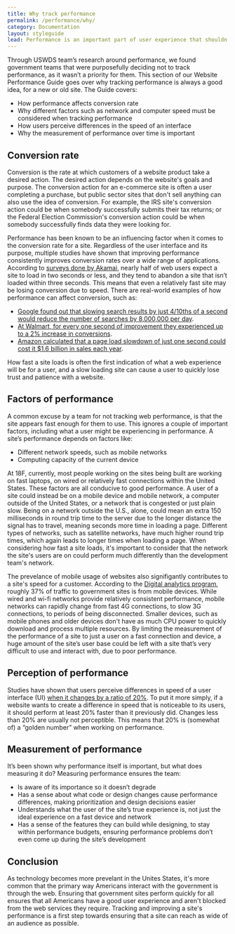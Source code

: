 ```yaml
---
title: Why track performance
permalink: /performance/why/
category: Documentation
layout: styleguide
lead: Performance is an important part of user experience that shouldn’t go unnoticed
---
```


Through USWDS team’s research around performance, we found government teams that were purposefully deciding not to track performance, as it wasn’t a priority for them. This section of our Website Performance Guide goes over why tracking performance is always a good idea, for a new or old site. The Guide covers:

- How performance affects conversion rate
- Why different factors such as network and computer speed must be considered when tracking performance
- How users perceive differences in the speed of an interface
- Why the measurement of performance over time is important

## Conversion rate

Conversion is the rate at which customers of a website product take a desired action. The desired action depends on the website's goals and purpose. The conversion action for an e-commerce site is often a user completing a purchase, but public sector sites that don't sell anything can also use the idea of conversion. For example, the IRS site's conversion action could be when somebody successfully submits their tax returns; or the Federal Election Commission's conversion action could be when somebody successfully finds data they were looking for.

Performance has been known to be an influencing factor when it comes to the conversion rate for a site. Regardless of the user interface and its purpose, multiple studies have shown that improving performance consistently improves conversion rates over a wide range of applications. According to [surveys done by Akamai](https://www.akamai.com/us/en/about/news/press/2009-press/akamai-reveals-2-seconds-as-the-new-threshold-of-acceptability-for-ecommerce-web-page-response-times.jsp), nearly half of web users expect a site to load in two seconds or less, and they tend to abandon a site that isn’t loaded within three seconds. This means that even a relatively fast site may be losing conversion due to speed. There are real-world examples of how performance can affect conversion, such as:

- [Google found out that slowing search results by just 4/10ths of a second would reduce the number of searches by 8,000,000 per day](http://www.getelastic.com/site-speed-infographic/).
- [At Walmart, for every one second of improvement they experienced up to a 2% increase in conversions](http://www.webperformancetoday.com/2012/02/28/4-awesome-slides-showing-how-page-speed-correlates-to-business-metrics-at-walmart-com/).
- [Amazon calculated that a page load slowdown of just one second could cost it $1.6 billion in sales each year](https://www.fastcompany.com/1825005/how-one-second-could-cost-amazon-16-billion-sales).

How fast a site loads is often the first indication of what a web experience will be for a user, and a slow loading site can cause a user to quickly lose trust and patience with a website.

## Factors of performance

A common excuse by a team  for not tracking web performance, is that the site appears fast enough for them to use. This ignores a couple of important factors, including what a user might be experiencing in  performance. A site’s performance depends on factors like:

- Different network speeds, such as mobile networks
- Computing capacity of the current device

At 18F, currently, most people working on the sites being built are working on fast laptops, on wired or relatively fast connections within the United States. These factors are all conducive to good performance. A user of a site could instead be on a mobile device and mobile network, a computer outside of the United States, or a network that is congested or just plain slow. Being on a network outside the U.S., alone, could mean an extra 150 milliseconds in round trip time to the server due to the longer distance the signal has to travel, meaning seconds more time in loading a page. Different types of networks, such as satellite networks, have much higher round trip times, which again leads to longer times when loading a page. When considering how fast a site loads, it's important to consider that the network the site's users are on could perform much differently than the development team's network.

The prevelance of mobile usage of websites also signifigantly contributes to a site's speed for a customer. According to the [Digital analytics program](https://analytics.usa.gov/), roughly 37% of traffic to government sites is from mobile devices. While wired and wi-fi networks provide relatively consistent performance, mobile networks can rapidly change from fast 4G connections, to slow 3G connections, to periods of being disconnected. Smaller devices, such as mobile phones and older devices don't have as much CPU power to quickly download and process multiple resources. By limiting the measurement of the performance of a site to just a user on a fast connection and device, a huge amount of the site’s user base could be left with a site that’s very difficult to use and interact with, due to poor performance.

## Perception of performance

Studies have shown that users perceive differences in speed of a user interface (UI) [when it changes by a ratio of 20%](https://www.sitepoint.com/the-perception-of-performance/). To put it more simply, if a website wants to create a difference in speed that is noticeable to its users, it should perform at least 20% faster than it previously did. Changes less than 20% are usually not perceptible. This means that 20% is (somewhat of) a “golden number” when working on performance.

## Measurement of performance

It’s been shown why performance itself is important, but what does measuring it do?
Measuring performance ensures the team:

- Is aware of its importance so it doesn’t degrade
- Has a sense about what code or design changes cause performance differences, making prioritization and design decisions easier
- Understands what the user of the site’s true experience is, not just the ideal experience on a fast device and network
- Has a sense of the features they can build while designing, to stay within performance budgets, ensuring performance problems don’t even come up during the site’s development

## Conclusion

As technology becomes more prevelant in the Unites States, it's more common that the primary way Americans interact with the government is through the web. Ensuring that government sites perform quickly for all ensures that all Americans have a good user experience and aren't blocked from the web services they require. Tracking and improving a site's performance is a first step towards ensuring that a site can reach as wide of an audience as possible.
